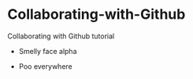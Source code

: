 # Collaborating-with-Github
Collaborating with Github tutorial
 - Smelly face alpha
 
 
 
 - Poo everywhere

